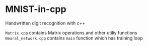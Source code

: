 # MNIST-in-cpp
Handwritten digit recognition with c++  

`Matrix.cpp` contains Matrix operations and other utiliy functions  
`Neural_network.cpp` contains `main` function which has training loop
